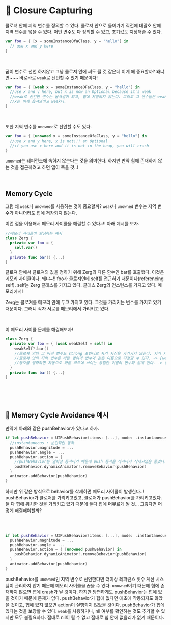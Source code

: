 # 📖 Closure Capturing

클로져 안에 지역 변수를 정의할 수 있다. 클로져 안으로 들어가기 직전에 대괄호 안에 지역 변수를 넣을 수 있다. 어떤 변수도 다 정의할 수 있고, 초기값도 지정해줄 수 있다.

```swift
var foo = { [x = someInstanceOfaClass, y = "hello"] in
  // use x and y here
}
```

<br />

굳이 변수로 선언 하지않고 그냥 클로져 안에 써도 될 것 같은데 이게 왜 중요할까? 왜냐면~~~ 바로바로 `weak`로 선언할 수 있기 때문이다!

```swift
var foo = { [weak x = someInstanceOFaClass, y = "hello"] in
  //use x and y here, but x is now an Optional because it's weak
  //weak로 선언한 변수는 옵셔널이 되고, 힙에 저장되지 않는다. 그리고 그 변수들은 weak여야 한다. 왜냐면 그래야지 그 변수가 가리키고 있는 것이 힙에서 벗어나게 되면 nil로 변할거니깐.
  //x는 이제 옵셔널이고 weak다.
}
```

<br />

또한 지역 변수를 `unowned`로 선언할 수도 있다.

```swift
var foo = { [unowned x = someInstanceOfaClass, y = "hello"] in
  //use x and y here, x is not!!! an Optional
  //if you use x here and it is not in the heap, you will crash
}
```
`unowned`는 레퍼런스에 속하지 않는다는 것을 의미한다. 하지만 만약 힙에 존재하지 않는 것을 접근하려고 하면 앱이 죽을 것..!

<br />



## Memory Cycle

그럼 왜 `weak`나 `unowned`를 사용하는 것이 중요할까? `weak`나 `unowned` 변수는 지역 변수가 아니더라도 힙에 저장되지 않는다.

이런 점을 이용해서 메모리 사이클을 해결할 수 있다~!! 아래 예시를 보자.

```swift
//메모리 사이클이 발생하는 예시
class Zerg {
  private var foo = {
    self.var()
  }
  private func bar() {...}
}
```
클로져 안에서 클로져의 값을 정하기 위해 Zerg의 다른 함수인 bar를 호출했다. 이것은 메모리 사이클이다. 왜냐~!! foo가 클로져인데 self를 접근하기 때문이다(referencing self). self는 Zerg 클래스를 가지고 있다. 클래스 Zerg의 인스턴스를 가지고 있다. 메모리에서!

Zerg는 클로져를 메모리 안에 두고 가지고 있다. 그것을 가리키는 변수를 가지고 있기 때문이다. 그러니 각자 서로를 메모리에서 가리키고 있다.

<br />

이 메모리 사이클 문제를 해결해보자!

```swift
class Zerg {
  private var foo = { [weak weakSelf = self] in
    weakSelf?.bar()
    //클로져 안의 그 어떤 변수도 strong 포인터로 자기 자신을 가리키지 않는다. 자기 자신을 힙에 가두지 않는다. 더이상 메모리 사이클이 발생하지 않는다.
    //클로져 안의 지역 변수를 바깥 범위의 변수와 같은 이름으로 지정할 수 있다. -> [weak self = self]
    //등호를 생략하면 자동으로 바깥 코드에 쓰이는 동일한 이름의 변수와 같게 된다. -> [weak self]
  }
  private func bar() {...}
}
```

<br />

<br />

<br />

## 📖 Memory Cycle Avoidance 예시

만약에 아래와 같은 pushBehavior가 있다고 하자.

```swift
if let pushBehavior = UIPushBehavior(items: [...], mode: .instantaneous) {
  //instantaneous : 순간적인 동작
  pushBehavior.magnitude = ...
  pushBehavior.angle = ...
  pushBehavior.action = { 
    //pushBehavior는 일회성 동작이기 때문에 push 동작을 하자마자 삭제되었음 좋겠다. 바로 삭제해야 힙 메모리 낭비하지 않겠지...이제 쓸모없어지는 동작이니까!
    pushBehavior.dynamicAnimator!.removeBehavior(pushBehavior)
  }
  animator.addBehavior(pushBehavior)
}
```

하지만 위 같은 방식으로 behavior를 삭제하면 메모리 사이클이 발생한다..! pushBehavior가 클로저를 가리키고있고, 클로저가 pushBehavior를 가리키고있다. 둘 다 힙에 위치한 것을 가리키고 있기 때문에 둘다 힙에 머무르게 될 것... 그렇다면 어떻게 해결해야할까?

<br />

<br />

```swift
if let pushBehavior = UIPushBehavior(items: [...], mode: .instantaneous) {
  pushBehavior.magnitude = ...
  pushBehavior.angle = ...
  pushBehavior.action = { [unowned pushBehavior] in
    pushBehavior.dynamicAnimator!.removeBehavior(pushBehavior)
  }
  animator.addBehavior(pushBehavior)
}
```
pushBehavior를 `unowned`인 지역 변수로 선언한다면 더이상 레퍼런스 횟수 계산 시스템이 관리하지 않기 때문에 메모리 사이클을 끊을 수 있다.
`unowned`이기 때문에 힙에 존재하지 않으면 앱에 crash가 날 것이다. 하지만 당연하게도 pushBehavior는 힙에 있을 것이기 때문에 문제가 없다.
pushBehavior가 힙에 없다면 애초에 작동되지도 않았을 것이고, 힙에 있지 않으면 action이 실행되지 않았을 것이다. pushBehavior가 힙에 있다는 것을 보장할 수 있다.
`weak`를 사용하거나, nil 여부를 확인하는 것도 추가할 수 있지만 모두 불필요하다. 절대로 nil이 될 수 없고 절대로 힙 안에 없을리가 없기 때문이다.

